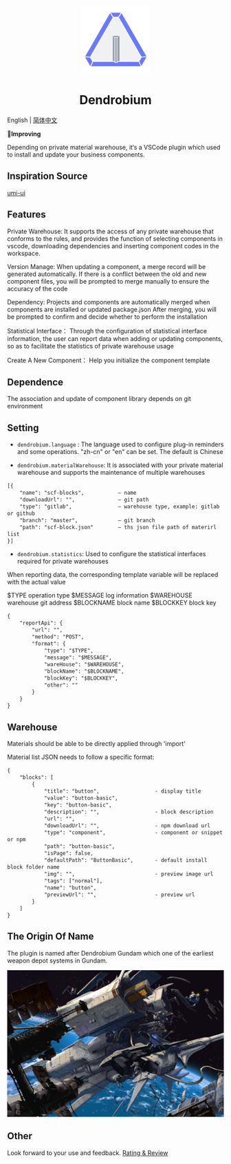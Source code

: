 <p align="center">
    <img width="160" src="https://github.com/panmenglin/dendrobium/raw/master/dendrobium.png">
</p>

<h1 align="center">Dendrobium</h1>

English | [简体中文](./docs/README.zh-CN.md)

**Improving**

Depending on private material warehouse, it‘s a VSCode plugin which used to install and update your business components.

## Inspiration Source

[umi-ui](https://github.com/umijs/umi-ui)

## Features


Private Warehouse:
It supports the access of any private warehouse that conforms to the rules, and provides the function of selecting components in vscode, downloading dependencies and inserting component codes in the workspace.

Version Manage:
When updating a component, a merge record will be generated automatically. If there is a conflict between the old and new component files, you will be prompted to merge manually to ensure the accuracy of the code

Dependency:
Projects and components are automatically merged when components are installed or updated package.json After merging, you will be prompted to confirm and decide whether to perform the installation

Statistical Interface：
Through the configuration of statistical interface information, the user can report data when adding or updating components, so as to facilitate the statistics of private warehouse usage

Create A New Component：
Help you initialize the component template


## Dependence

The association and update of component library depends on git environment


## Setting
* `dendrobium.language` : The language used to configure plug-in reminders and some operations. "zh-cn" or "en" can be set. The default is Chinese

* `dendrobium.materialWarehouse`: It is associated with your private material warehouse and supports the maintenance of multiple warehouses

```
[{
    "name": "scf-blocks",           — name
    "downloadUrl": "",              — git path
    "type": "gitlab",               — warehouse type, example: gitlab or github
    "branch": "master",             — git branch
    "path": "scf-block.json"        — ths json file path of materirl list
}]
```

* `dendrobium.statistics`: Used to configure the statistical interfaces required for private warehouses

When reporting data, the corresponding template variable will be replaced with the actual value

$TYPE         operation type
$MESSAGE      log information
$WAREHOUSE    warehouse git address
$BLOCKNAME    block name
$BLOCKKEY     block key

```
{
    "reportApi": {
        "url": "",
        "method": "POST",
        "format": {
            "type": "$TYPE",
            "message": "$MESSAGE",
            "wareHouse": "$WAREHOUSE",
            "blockName": "$BLOCKNAME",
            "blockKey": "$BLOCKKEY",
            "other": ""
        }
    }
}
```

## Warehouse

Materials should be able to be directly applied through 'import'

Material list JSON needs to follow a specific format:

```
{
    "blocks": [
        {
            "title": "button",                  - display title
            "value": "button-basic",
            "key": "button-basic",          
            "description": "",                  - block description
            "url": "",
            "downloadUrl": "",                  - npm download url
            "type": "component",                - component or snippet or npm
            "path": "button-basic",
            "isPage": false,
            "defaultPath": "ButtonBasic",       - default install block folder name
            "img": "",                          - preview image url
            "tags": ["normal"],
            "name": "button",
            "previewUrl": "",                   - preview url
        }
    ]
}

```

## The Origin Of Name
The plugin is named after Dendrobium Gundam which one of the earliest weapon depot systems in Gundam.

![avatar](https://github.com/panmenglin/dendrobium/raw/master/docs/image/GP03-DENDROBIUM-GUNDAM.jpg)


## Other

Look forward to your use and feedback. [Rating & Review](https://marketplace.visualstudio.com/items?itemName=panmenglin.dendrobium&ssr=false#review-details)



